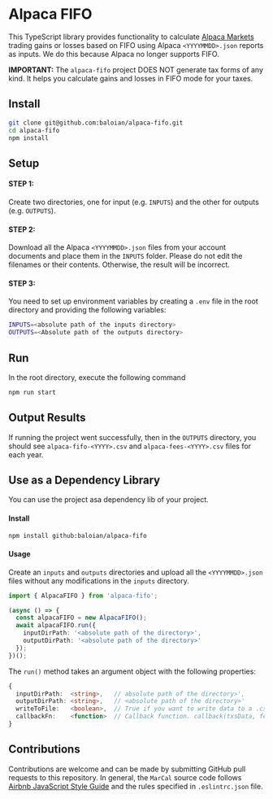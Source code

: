 # Alpaca FIFO
This TypeScript library provides functionality to calculate [Alpaca Markets](https://alpaca.markets/)
trading gains or losses based on FIFO using Alpaca `<YYYYMMDD>.json` reports as inputs. We do this because
Alpaca no longer supports FIFO.

**IMPORTANT:** The `alpaca-fifo` project DOES NOT generate tax forms of any kind. It helps you calculate gains
and losses in FIFO mode for your taxes.


## Install
```bash
git clone git@github.com:baloian/alpaca-fifo.git
cd alpaca-fifo
npm install
```

## Setup
#### STEP 1:
Create two directories, one for input (e.g. `INPUTS`) and the other for outputs (e.g. `OUTPUTS`).

#### STEP 2:
Download all the Alpaca `<YYYYMMDD>.json` files from your account documents and place them in the `INPUTS` folder.
Please do not edit the filenames or their contents. Otherwise, the result will be incorrect.


#### STEP 3:
You need to set up environment variables by creating a `.env` file in the root directory and providing the following variables:
```bash
INPUTS=<absolute path of the inputs directory>
OUTPUTS=<Absolute path of the outputs directory>
```

## Run
In the root directory, execute the following command
```bash
npm run start
```

## Output Results
If running the project went successfully, then in the `OUTPUTS` directory, you should see `alpaca-fifo-<YYYY>.csv`
and `alpaca-fees-<YYYY>.csv` files for each year. 


## Use as a Dependency Library
You can use the project asa  dependency lib of your project.

#### Install
```bash
npm install github:baloian/alpaca-fifo
```

#### Usage
Create an `inputs` and `outputs` directories and upload all the `<YYYYMMDD>.json` files without any modifications in the `inputs` directory.
```typescript
import { AlpacaFIFO } from 'alpaca-fifo';

(async () => {
  const alpacaFIFO = new AlpacaFIFO();
  await alpacaFIFO.run({
    inputDirPath: '<absolute path of the directory>',
    outputDirPath: '<absolute path of the directory>'
  });
})();
```
The `run()` method takes an argument object with the following properties:
```typescript
{
  inputDirPath:  <string>,   // absolute path of the directory>',
  outputDirPath: <string>,   // <absolute path of the directory>'
  writeToFile:   <boolean>,  // True if you want to write data to a .csv file. Default is true
  callbackFn:    <function>  // Callback function. callback(txsData, feeData, year). Default is null
}
```

## Contributions
Contributions are welcome and can be made by submitting GitHub pull requests
to this repository. In general, the `MarCal` source code follows
[Airbnb JavaScript Style Guide](https://github.com/airbnb/javascript) and the
rules specified in `.eslintrc.json` file.
